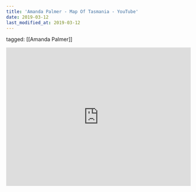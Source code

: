 ```yaml
---
title: 'Amanda Palmer - Map Of Tasmania - YouTube'
date: 2019-03-12
last_modified_at: 2019-03-12
---
```

tagged: [[Amanda Palmer]]
<iframe allow="accelerometer; autoplay; clipboard-write; encrypted-media; gyroscope; picture-in-picture" allowfullscreen="" frameborder="0" height="375" id="youtube_iframe" src="https://www.youtube.com/embed/s-GQ63NStxk?feature=oembed&amp;enablejsapi=1&amp;origin=https://safe.txmblr.com&amp;wmode=opaque" width="500"></iframe>